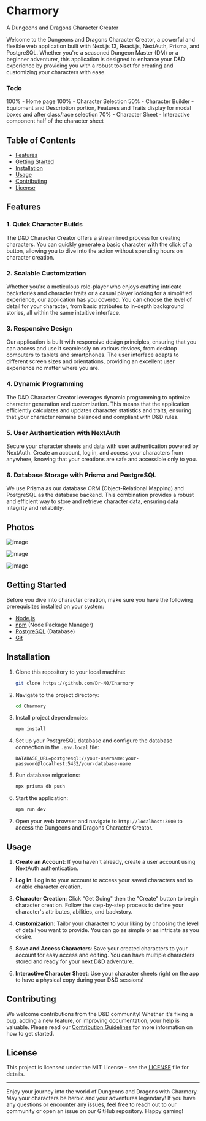 # Charmory
A Dungeons and Dragons Character Creator

Welcome to the Dungeons and Dragons Character Creator, a powerful and flexible web application built with Next.js 13, React.js, NextAuth, Prisma, and PostgreSQL. Whether you're a seasoned Dungeon Master (DM) or a beginner adventurer, this application is designed to enhance your D&D experience by providing you with a robust toolset for creating and customizing your characters with ease.

### Todo
100% - Home page
100% - Character Selection
50% - Character Builder - Equipment and Description portion, Features and Traits display for modal boxes and after class/race selection
70% - Character Sheet - Interactive component half of the character sheet


## Table of Contents

- [Features](#features)
- [Getting Started](#getting-started)
- [Installation](#installation)
- [Usage](#usage)
- [Contributing](#contributing)
- [License](#license)

## Features

### 1. Quick Character Builds
The D&D Character Creator offers a streamlined process for creating characters. You can quickly generate a basic character with the click of a button, allowing you to dive into the action without spending hours on character creation.

### 2. Scalable Customization
Whether you're a meticulous role-player who enjoys crafting intricate backstories and character traits or a casual player looking for a simplified experience, our application has you covered. You can choose the level of detail for your character, from basic attributes to in-depth background stories, all within the same intuitive interface.

### 3. Responsive Design
Our application is built with responsive design principles, ensuring that you can access and use it seamlessly on various devices, from desktop computers to tablets and smartphones. The user interface adapts to different screen sizes and orientations, providing an excellent user experience no matter where you are.

### 4. Dynamic Programming
The D&D Character Creator leverages dynamic programming to optimize character generation and customization. This means that the application efficiently calculates and updates character statistics and traits, ensuring that your character remains balanced and compliant with D&D rules.

### 5. User Authentication with NextAuth
Secure your character sheets and data with user authentication powered by NextAuth. Create an account, log in, and access your characters from anywhere, knowing that your creations are safe and accessible only to you.

### 6. Database Storage with Prisma and PostgreSQL
We use Prisma as our database ORM (Object-Relational Mapping) and PostgreSQL as the database backend. This combination provides a robust and efficient way to store and retrieve character data, ensuring data integrity and reliability.

## Photos

![image](https://github.com/Dr-N0/Charmory/assets/15280703/2b90be9d-91a7-4209-9510-ce5dcf813334)

![image](https://github.com/Dr-N0/Charmory/assets/15280703/85429dd1-0bae-4db3-9e78-36349ec97750)

![image](https://github.com/Dr-N0/Charmory/assets/15280703/876c39f7-3737-4db9-b427-6c8ba4384bc6)

## Getting Started

Before you dive into character creation, make sure you have the following prerequisites installed on your system:

- [Node.js](https://nodejs.org/)
- [npm](https://www.npmjs.com/) (Node Package Manager)
- [PostgreSQL](https://www.postgresql.org/) (Database)
- [Git](https://git-scm.com/)

## Installation

1. Clone this repository to your local machine:

   ```bash
   git clone https://github.com/Dr-N0/Charmory
   ```

2. Navigate to the project directory:

   ```bash
   cd Charmory
   ```

3. Install project dependencies:

   ```bash
   npm install
   ```

4. Set up your PostgreSQL database and configure the database connection in the `.env.local` file:

   ```
   DATABASE_URL=postgresql://your-username:your-password@localhost:5432/your-database-name
   ```

5. Run database migrations:

   ```bash
   npx prisma db push
   ```

6. Start the application:

   ```bash
   npm run dev
   ```

7. Open your web browser and navigate to `http://localhost:3000` to access the Dungeons and Dragons Character Creator.

## Usage

1. **Create an Account**: If you haven't already, create a user account using NextAuth authentication.

2. **Log In**: Log in to your account to access your saved characters and to enable character creation.

3. **Character Creation**: Click "Get Going" then the "Create" button to begin character creation. Follow the step-by-step process to define your character's attributes, abilities, and backstory.

4. **Customization**: Tailor your character to your liking by choosing the level of detail you want to provide. You can go as simple or as intricate as you desire.

5. **Save and Access Characters**: Save your created characters to your account for easy access and editing. You can have multiple characters stored and ready for your next D&D adventure.

6. **Interactive Character Sheet**: Use your character sheets right on the app to have a physical copy during your D&D sessions!

## Contributing

We welcome contributions from the D&D community! Whether it's fixing a bug, adding a new feature, or improving documentation, your help is valuable. Please read our [Contribution Guidelines](CONTRIBUTING.md) for more information on how to get started.

## License

This project is licensed under the MIT License - see the [LICENSE](LICENSE) file for details.

---

Enjoy your journey into the world of Dungeons and Dragons with Charmory. May your characters be heroic and your adventures legendary! If you have any questions or encounter any issues, feel free to reach out to our community or open an issue on our GitHub repository. Happy gaming!

